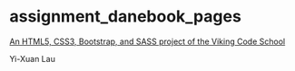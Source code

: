 # assignment_danebook_pages

[An HTML5, CSS3, Bootstrap, and SASS project of the Viking Code School](http://www.vikingcodeschool.com)

Yi-Xuan Lau
